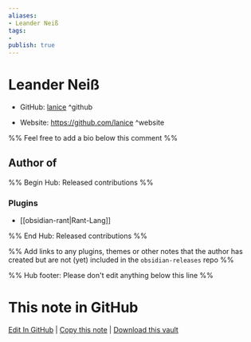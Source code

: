 ```yaml
---
aliases:
- Leander Neiß
tags:
- 
publish: true
---
```


# Leander Neiß

- GitHub: [lanice](https://github.com/lanice/) ^github
<!-- - Discord: `@` ^discord-->
- Website: <https://github.com/lanice> ^website
<!-- - [[Publish sites|Publish site]]: ^publish-->

%% Feel free to add a bio below this comment %%


## Author of

%% Begin Hub: Released contributions %%
### Plugins
- [[obsidian-rant|Rant-Lang]]

%% End Hub: Released contributions %%

%% Add links to any plugins, themes or other notes that the author has created but are not (yet) included in the `obsidian-releases` repo %%

<!--
### Unlisted plugins
-->

<!--
### Others

- 
-->

<!--
## Sponsor this author

- [[GitHub sponsors]]: [Sponsor @lanice on GitHub Sponsors](https://github.com/sponsors/lanice) ^github-sponsor
- [[Buy me a coffee]]: ^buy-me-a-coffee
- [[PayPal]]: ^paypal
- [[Patreon]]: ^patreon

-->

<!--
## Follow this author

- [[YouTube Channels|On YouTube]]: ^youtube
- Twitter: ^twitter
- ...
-->

%% Hub footer: Please don't edit anything below this line %%

# This note in GitHub

<span class="git-footer">[Edit In GitHub](https://github.dev/obsidian-community/obsidian-hub/blob/main/01%20-%20Community/People/lanice.md "git-hub-edit-note") | [Copy this note](https://raw.githubusercontent.com/obsidian-community/obsidian-hub/main/01%20-%20Community/People/lanice.md "git-hub-copy-note") | [Download this vault](https://github.com/obsidian-community/obsidian-hub/archive/refs/heads/main.zip "git-hub-download-vault") </span>
